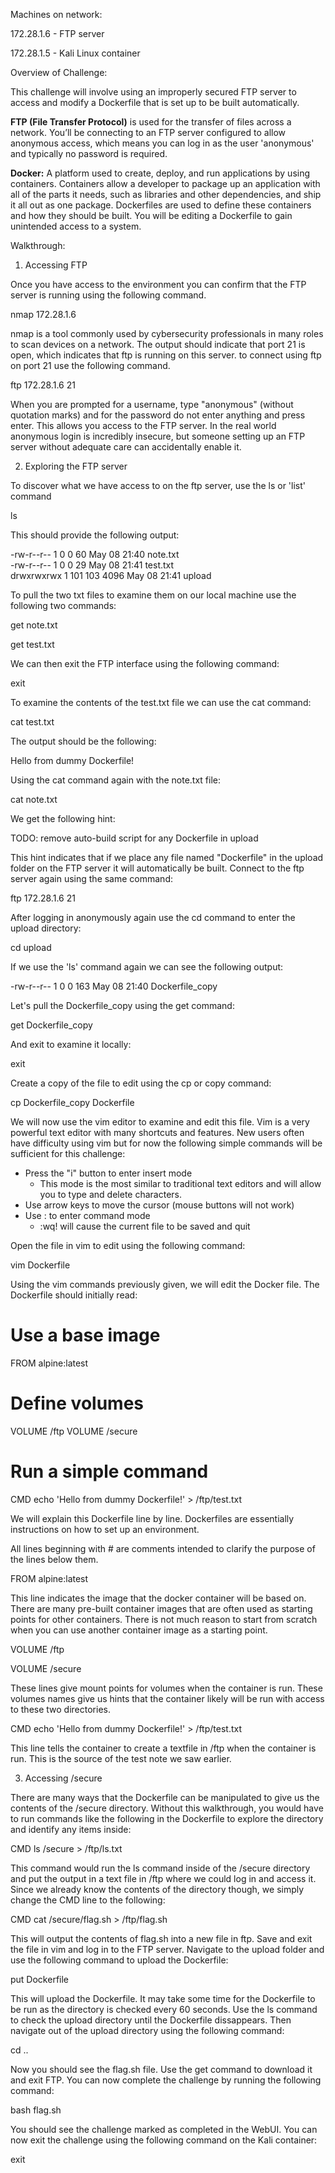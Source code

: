 Machines on network:

172\.28.1.6 - FTP server

172\.28.1.5 - Kali Linux container

Overview of Challenge:

This challenge will involve using an improperly secured FTP server to access and modify a Dockerfile that is set up to be built automatically.

**FTP (File Transfer Protocol)** is used for the transfer of files across a network. You’ll be connecting to an FTP server configured to allow anonymous access, which means you can log in as the user 'anonymous' and typically no password is required.  
  
**Docker:** A platform used to create, deploy, and run applications by using containers. Containers allow a developer to package up an application with all of the parts it needs, such as libraries and other dependencies, and ship it all out as one package. Dockerfiles are used to define these containers and how they should be built. You will be editing a Dockerfile to gain unintended access to a system.

Walkthrough:

1) Accessing FTP

Once you have access to the environment you can confirm that the FTP server is running using the following command. 

nmap 172.28.1.6

nmap is a tool commonly used by cybersecurity professionals in many roles to scan devices on a network. The output should indicate that port 21 is open, which indicates that ftp is running on this server. to connect using ftp on port 21 use the following command.

ftp 172.28.1.6 21

When you are prompted for a username, type "anonymous" (without quotation marks) and for the password do not enter anything and press enter. This allows you access to the FTP server. In the real world anonymous login is incredibly insecure, but someone setting up an FTP server without adequate care can accidentally enable it.

2) Exploring the FTP server

To discover what we have access to on the ftp server, use the ls or 'list' command

ls

This should provide the following output:

\-rw-r--r--             1 0              0              60 May 08 21:40 note.txt  
\-rw-r--r--             1 0              0               29 May 08 21:41 test.txt  
drwxrwxrwx    1 101      103          4096 May 08 21:41 upload  
  
To pull the two txt files to examine them on our local machine use the following two commands:

get note.txt

get test.txt

We can then exit the FTP interface using the following command:

exit

To examine the contents of the test.txt file we can use the cat command:

cat test.txt

The output should be the following:

Hello from dummy Dockerfile!

Using the cat command again with the note.txt file:

cat note.txt

We get the following hint:

TODO: remove auto-build script for any Dockerfile in upload  
  
This hint indicates that if we place any file named "Dockerfile" in the upload folder on the FTP server it will automatically be built. Connect to the ftp server again using the same command:  
  
ftp 172.28.1.6 21

After logging in anonymously again use the cd command to enter the upload directory:

cd upload

If we use the 'ls' command again we can see the following output:

\-rw-r--r--    1 0        0             163 May 08 21:40 Dockerfile_copy  
  
Let's pull the Dockerfile_copy using the get command:

get Dockerfile_copy

And exit to examine it locally:

exit

Create a copy of the file to edit using the cp or copy command:

cp Dockerfile_copy Dockerfile

We will now use the vim editor to examine and edit this file. Vim is a very powerful text editor with many shortcuts and features. New users often have difficulty using vim but for now the following simple commands will be sufficient for this challenge:

- Press the "i" button to enter insert mode
  - This mode is the most similar to traditional text editors and will allow you to type and delete characters.
- Use arrow keys to move the cursor (mouse buttons will not work)
- Use : to enter command mode
  - :wq! will cause the current file to be saved and quit

Open the file in vim to edit using the following command:

vim Dockerfile

Using the vim commands previously given, we will edit the Docker file. The Dockerfile should initially read:

# Use a base image

FROM alpine:latest

# Define volumes

VOLUME /ftp
VOLUME /secure

# Run a simple command

CMD echo 'Hello from dummy Dockerfile!' > /ftp/test.txt
  
We will explain this Dockerfile line by line. Dockerfiles are essentially instructions on how to set up an environment.

All lines beginning with # are comments intended to clarify the purpose of the lines below them.

FROM alpine:latest

This line indicates the image that the docker container will be based on. There are many pre-built container images that are often used as starting points for other containers. There is not much reason to start from scratch when you can use another container image as a starting point.

VOLUME /ftp

VOLUME /secure 

These lines give mount points for volumes when the container is run. These volumes names give us hints that the container likely will be run with access to these two directories.

CMD echo 'Hello from dummy Dockerfile!' > /ftp/test.txt

This line tells the container to create a textfile in /ftp when the container is run. This is the source of the test note we saw earlier.

3) Accessing /secure

There are many ways that the Dockerfile can be manipulated to give us the contents of the /secure directory. Without this walkthrough, you would have to run commands like the following in the Dockerfile to explore the directory and identify any items inside:

CMD ls /secure > /ftp/ls.txt

This command would run the ls command inside of the /secure directory and put the output in a text file in /ftp where we could log in and access it. Since we already know the contents of the directory though, we simply change the CMD line to the following:

CMD cat /secure/flag.sh > /ftp/flag.sh

This will output the contents of flag.sh into a new file in ftp. Save and exit the file in vim and log in to the FTP server. Navigate to the upload folder and use the following command to upload the Dockerfile:

put Dockerfile

This will upload the Dockerfile. It may take some time for the Dockerfile to be run as the directory is checked every 60 seconds. Use the ls command to check the upload directory until the Dockerfile dissappears. Then navigate out of the upload directory using the following command:

cd ..

Now you should see the flag.sh file. Use the get command to download it and exit FTP. You can now complete the challenge by running the following command:

bash flag.sh

You should see the challenge marked as completed in the WebUI. You can now exit the challenge using the following command on the Kali container:

exit